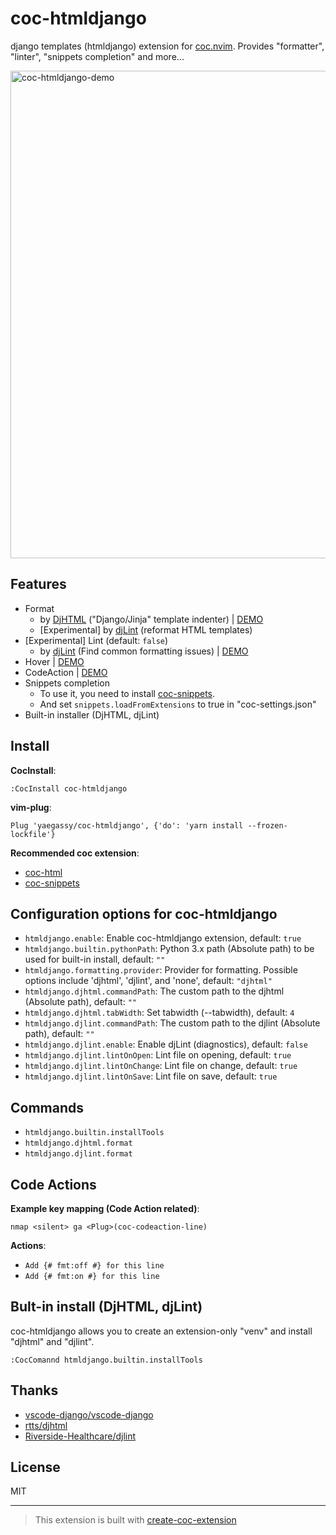 # coc-htmldjango

django templates (htmldjango) extension for [coc.nvim](https://github.com/neoclide/coc.nvim). Provides "formatter", "linter", "snippets completion" and more...

<img width="780" alt="coc-htmldjango-demo" src="https://user-images.githubusercontent.com/188642/122695829-83909380-d27c-11eb-84fa-a19fd46ddca7.gif">

## Features

- Format
  - by [DjHTML](https://github.com/rtts/djhtml) ("Django/Jinja" template indenter) | [DEMO](https://github.com/yaegassy/coc-htmldjango/pull/2)
  - [Experimental] by [djLint](https://github.com/Riverside-Healthcare/djlint) (reformat HTML templates)
- [Experimental] Lint (default: `false`)
  - by [djLint](https://github.com/Riverside-Healthcare/djlint) (Find common formatting issues) | [DEMO](https://github.com/yaegassy/coc-htmldjango/pull/6)
- Hover | [DEMO](https://github.com/yaegassy/coc-htmldjango/pull/1)
- CodeAction | [DEMO](https://github.com/yaegassy/coc-htmldjango/pull/3)
- Snippets completion
  - To use it, you need to install [coc-snippets](https://github.com/neoclide/coc-snippets).
  - And set `snippets.loadFromExtensions` to true in "coc-settings.json"
- Built-in installer (DjHTML, djLint)

## Install

**CocInstall**:

```vim
:CocInstall coc-htmldjango
```

**vim-plug**:

```vim
Plug 'yaegassy/coc-htmldjango', {'do': 'yarn install --frozen-lockfile'}
```

**Recommended coc extension**:

- [coc-html](https://github.com/neoclide/coc-html)
- [coc-snippets](https://github.com/neoclide/coc-snippets)

## Configuration options for coc-htmldjango

- `htmldjango.enable`: Enable coc-htmldjango extension, default: `true`
- `htmldjango.builtin.pythonPath`: Python 3.x path (Absolute path) to be used for built-in install, default: `""`
- `htmldjango.formatting.provider`: Provider for formatting. Possible options include 'djhtml', 'djlint', and 'none', default: `"djhtml"`
- `htmldjango.djhtml.commandPath`: The custom path to the djhtml (Absolute path), default: `""`
- `htmldjango.djhtml.tabWidth`: Set tabwidth (--tabwidth), default: `4`
- `htmldjango.djlint.commandPath`: The custom path to the djlint (Absolute path), default: `""`
- `htmldjango.djlint.enable`: Enable djLint (diagnostics), default: `false`
- `htmldjango.djlint.lintOnOpen`: Lint file on opening, default: `true`
- `htmldjango.djlint.lintOnChange`: Lint file on change, default: `true`
- `htmldjango.djlint.lintOnSave`: Lint file on save, default: `true`

## Commands

- `htmldjango.builtin.installTools`
- `htmldjango.djhtml.format`
- `htmldjango.djlint.format`

## Code Actions

**Example key mapping (Code Action related)**:

```vim
nmap <silent> ga <Plug>(coc-codeaction-line)
```

**Actions**:

- `Add {# fmt:off #} for this line`
- `Add {# fmt:on #} for this line`

## Bult-in install (DjHTML, djLint)

coc-htmldjango allows you to create an extension-only "venv" and install "djhtml" and "djlint".

```vim
:CocComannd htmldjango.builtin.installTools
```

## Thanks

- [vscode-django/vscode-django](https://github.com/vscode-django/vscode-django)
- [rtts/djhtml](https://github.com/rtts/djhtml)
- [Riverside-Healthcare/djlint](https://github.com/Riverside-Healthcare/djlint)

## License

MIT

---

> This extension is built with [create-coc-extension](https://github.com/fannheyward/create-coc-extension)
